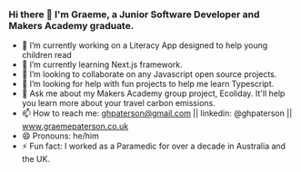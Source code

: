 ### Hi there 👋 I'm Graeme, a Junior Software Developer and Makers Academy graduate.


- 🔭 I’m currently working on a Literacy App designed to help young children read
- 🌱 I’m currently learning Next.js framework.
- 👯 I’m looking to collaborate on any Javascript open source projects.
- 🤔 I’m looking for help with fun projects to help me learn Typescript.
- 💬 Ask me about my Makers Academy group project, Ecoliday. It'll help you learn more about your travel carbon emissions.
- 📫 How to reach me: ghpaterson@gmail.com || linkedin: @ghpaterson || www.graemepaterson.co.uk
- 😄 Pronouns: he/him
- ⚡ Fun fact: I worked as a Paramedic for over a decade in Australia and the UK.

